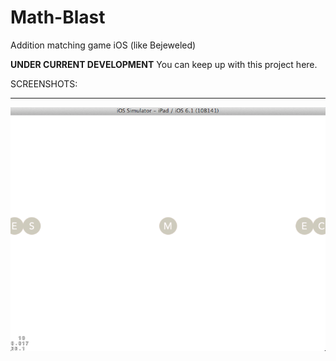 Math-Blast
==========

Addition matching game iOS (like Bejeweled)

****UNDER CURRENT DEVELOPMENT****
You can keep up with this project here. 

SCREENSHOTS:
____________

![Alt text](screen1.png "Screenshot 1")
